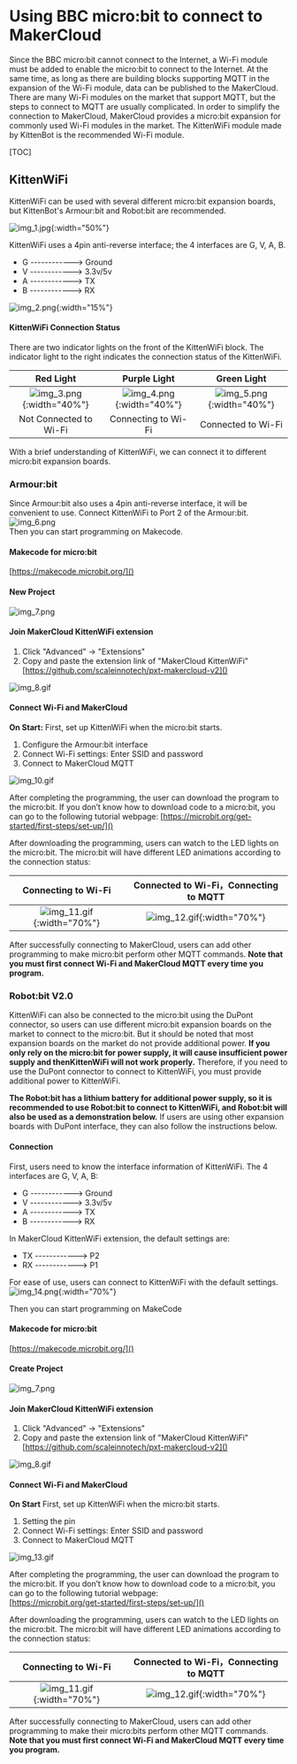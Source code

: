 # Using BBC micro:bit to connect to MakerCloud
Since the BBC micro:bit cannot connect to the Internet, a Wi-Fi module must be added to enable the micro:bit to connect to the Internet.
At the same time, as long as there are building blocks supporting MQTT in the expansion of the Wi-Fi module, data can be published to the MakerCloud.
There are many Wi-Fi modules on the market that support MQTT, but the steps to connect to MQTT are usually complicated.
In order to simplify the connection to MakerCloud, MakerCloud provides a micro:bit expansion for commonly used Wi-Fi modules in the market. The KittenWiFi module made by KittenBot is the recommended Wi-Fi module.

[TOC]
## KittenWiFi
KittenWiFi can be used with several different micro:bit expansion boards, but KittenBot's Armour:bit and Robot:bit are recommended.

![img_1.jpg](img/img_1.jpg){:width="50%"}

KittenWiFi uses a 4pin anti-reverse interface; the 4 interfaces are G, V, A, B.

* G ------------> Ground
* V ------------> 3.3v/5v
* A ------------> TX
* B ------------> RX

![img_2.png](img/img_2.png){:width="15%"}

#### KittenWiFi Connection Status
There are two indicator lights on the front of the KittenWiFi block. The indicator light to the right indicates the connection status of the KittenWiFi.

|                  Red Light                  |               Purple Light                |                Green Light                |
|:-------------------------------------------:|:-----------------------------------------:|:-----------------------------------------:|
|  ![img_3.png](img/img_3.png){:width="40%"}  | ![img_4.png](img/img_4.png){:width="40%"} | ![img_5.png](img/img_5.png){:width="40%"} |
|           Not Connected to Wi-Fi            |           Connecting to Wi-Fi             |             Connected to Wi-Fi            |

With a brief understanding of KittenWiFi, we can connect it to different micro:bit expansion boards.

### Armour:bit
Since Armour:bit also uses a 4pin anti-reverse interface, it will be convenient to use.
Connect KittenWiFi to Port 2 of the Armour:bit.  
![img_6.png](img/img_6.png)  
Then you can start programming on Makecode.

#### Makecode for micro:bit
[https://makecode.microbit.org/]()

#### New Project
![img_7.png](img/img_7.png)

#### Join MakerCloud KittenWiFi extension
1. Click "Advanced" -> "Extensions"
2. Copy and paste the extension link of "MakerCloud KittenWiFi"
   [https://github.com/scaleinnotech/pxt-makercloud-v2]()

![img_8.gif](img/img_8.gif)

#### Connect Wi-Fi and MakerCloud
**On Start:**
First, set up KittenWiFi when the micro:bit starts.

1. Configure the Armour:bit interface
2. Connect Wi-Fi settings: Enter SSID and password
3. Connect to MakerCloud MQTT

![img_10.gif](img/img_10.gif)

After completing the programming, the user can download the program to the micro:bit. If you don’t know how to download code to a micro:bit, you can go to the following tutorial webpage:
[https://microbit.org/get-started/first-steps/set-up/]()

After downloading the programming, users can watch to the LED lights on the micro:bit. The micro:bit will have different LED animations according to the connection status:

|                Connecting to Wi-Fi                 |        Connected to Wi-Fi，Connecting to MQTT        |
|:-------------------------------------------:|:-------------------------------------------:|
| ![img_11.gif](img/img_11.gif){:width="70%"} | ![img_12.gif](img/img_12.gif){:width="70%"} |

After successfully connecting to MakerCloud, users can add other programming to make micro:bit perform other MQTT commands.
**Note that you must first connect Wi-Fi and MakerCloud MQTT every time you program.**


### Robot:bit V2.0
KittenWiFi can also be connected to the micro:bit using the DuPont connector, so users can use different micro:bit expansion boards on the market to connect to the micro:bit.
But it should be noted that most expansion boards on the market do not provide additional power. **If you only rely on the micro:bit for power supply, it will cause insufficient power supply and thenKittenWiFi will not work properly.**
Therefore, if you need to use the DuPont connector to connect to KittenWiFi, you must provide additional power to KittenWiFi.

**The Robot:bit has a lithium battery for additional power supply, so it is recommended to use Robot:bit to connect to KittenWiFi, and Robot:bit will also be used as a demonstration below.** If users are using other expansion boards with DuPont interface, they can also follow the instructions below.
#### Connection
First, users need to know the interface information of KittenWiFi. The 4 interfaces are G, V, A, B:
* G ------------> Ground
* V ------------> 3.3v/5v
* A ------------> TX
* B ------------> RX

In MakerCloud KittenWiFi extension, the default settings are:

* TX ------------> P2
* RX ------------> P1

For ease of use, users can connect to KittenWiFi with the default settings.
![img_14.png](img/img_14.png){:width="70%"}

Then you can start programming on MakeCode

#### Makecode for micro:bit
[https://makecode.microbit.org/]()

#### Create Project
![img_7.png](img/img_7.png)

#### Join MakerCloud KittenWiFi extension
1. Click "Advanced" -> "Extensions"
2. Copy and paste the extension link of "MakerCloud KittenWiFi"  
   [https://github.com/scaleinnotech/pxt-makercloud-v2]()

![img_8.gif](img/img_8.gif)

#### Connect Wi-Fi and MakerCloud
**On Start**
First, set up KittenWiFi when the micro:bit starts.

1. Setting the pin
2. Connect Wi-Fi settings: Enter SSID and password
3. Connect to MakerCloud MQTT

![img_13.gif](img/img_13.gif)

After completing the programming, the user can download the program to the micro:bit. If you don’t know how to download code to a micro:bit, you can go to the following tutorial webpage:  
[https://microbit.org/get-started/first-steps/set-up/]()

After downloading the programming, users can watch to the LED lights on the micro:bit. The micro:bit will have different LED animations according to the connection status:

|                Connecting to Wi-Fi                 |        Connected to Wi-Fi，Connecting to MQTT        |
|:-------------------------------------------:|:-------------------------------------------:|
| ![img_11.gif](img/img_11.gif){:width="70%"} | ![img_12.gif](img/img_12.gif){:width="70%"} |

After successfully connecting to MakerCloud, users can add other programming to make their micro:bits perform other MQTT commands.
**Note that you must first connect Wi-Fi and MakerCloud MQTT every time you program.**